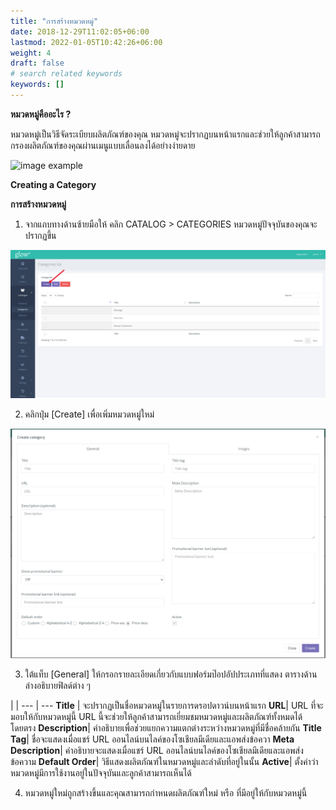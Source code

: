 ```yaml
---
title: "การสร้างหมวดหมู่"
date: 2018-12-29T11:02:05+06:00
lastmod: 2022-01-05T10:42:26+06:00
weight: 4
draft: false
# search related keywords
keywords: []
---
```


**หมวดหมู่คืออะไร ?**<br>

หมวดหมู่เป็นวิธีจัดระเบียบผลิตภัณฑ์ของคุณ หมวดหมู่จะปรากฏบนหน้าแรกและช่วยให้ลูกค้าสามารถกรองผลิตภัณฑ์ของคุณผ่านเมนูแบบเลื่อนลงได้อย่างง่ายดาย

![image example](img-1.jpg "image")

**Creating a Category**<br>

**การสร้างหมวดหมู่**<br>

1. จากแถบทางด้านซ้ายมือให้ คลิก CATALOG > CATEGORIES หมวดหมู่ปัจจุบันของคุณจะปรากฏขึ้น

![image example](img-2.jpg "image")

2. คลิกปุ่ม [Create] เพื่อเพิ่มหมวดหมู่ใหม่

![image example](img-3.jpg "image")

3. ใต้แท็บ [General] ให้กรอกรายละเอียดเกี่ยวกับแบบฟอร์มป๊อปอัปประเภทที่แสดง ตารางด้านล่างอธิบายฟิลด์ต่าง ๆ

 |  |
--- | ---
**Title** | จะปรากฏเป็นชื่อหมวดหมู่ในรายการดรอปดาวน์บนหน้าแรก
**URL**| URL ที่จะมอบให้กับหมวดหมู่นี้ URL นี้จะช่วยให้ลูกค้าสามารถเยี่ยมชมหมวดหมู่และผลิตภัณฑ์ทั้งหมดได้โดยตรง
**Description**| คำอธิบายเพื่อช่วยแยกความแตกต่างระหว่างหมวดหมู่ที่มีชื่อคล้ายกัน
**Title Tag**| ชื่อจะแสดงเมื่อแชร์ URL ออนไลน์บนไลค์ของโซเชียลมีเดียและแอพส่งข้อควา
**Meta Description**| คำอธิบายจะแสดงเมื่อแชร์ URL ออนไลน์บนไลค์ของโซเชียลมีเดียและแอพส่งข้อความ
**Default Order**| วิธีแสดงผลิตภัณฑ์ในหมวดหมู่และลำดับที่อยู่ในนั้น
**Active**| ตั้งค่าว่าหมวดหมู่มีการใช้งานอยู่ในปัจจุบันและลูกค้าสามารถเห็นได้

4. หมวดหมู่ใหม่ถูกสร้างขึ้นและคุณสามารถกำหนดผลิตภัณฑ์ใหม่ หรือ ที่มีอยู่ให้กับหมวดหมู่นี้
